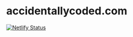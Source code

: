 # accidentallycoded.com

[![Netlify Status](https://api.netlify.com/api/v1/badges/e7d645d6-8b2a-478e-961f-f557b0261fa9/deploy-status)](https://app.netlify.com/sites/v2link00000000/deploys)

